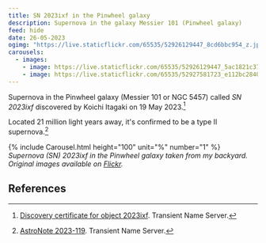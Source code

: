 ```yaml
---
title: SN 2023ixf in the Pinwheel galaxy
description: Supernova in the galaxy Messier 101 (Pinwheel galaxy)
feed: hide
date: 26-05-2023
ogimg: "https://live.staticflickr.com/65535/52926129447_8cd6bbc954_z.jpg"
carousels:
  - images:
    - image: https://live.staticflickr.com/65535/52926129447_5ac1821c37_o.png
    - image: https://live.staticflickr.com/65535/52927581723_e112bc2840_o.jpg
---
```


Supernova in the Pinwheel galaxy (Messier 101 or NGC 5457) called *SN 2023ixf* discovered by Koichi Itagaki on 19 May 2023.[^1]

Located 21 million light years away, it's confirmed to be a type II supernova.[^2]

{% include Carousel.html height="100" unit="%" number="1" %}
*Supernova (SN) 2023ixf in the Pinwheel galaxy taken from my backyard. Original images available on [Flickr](https://www.flickr.com/photos/198410585@N04/albums/72177720308577781).*

## References

[^1]: [Discovery certificate for object 2023ixf](https://www.wis-tns.org/object/2023ixf/discovery-cert). Transient Name Server.
[^2]: [AstroNote 2023-119](https://www.wis-tns.org/astronotes/astronote/2023-119). Transient Name Server.
